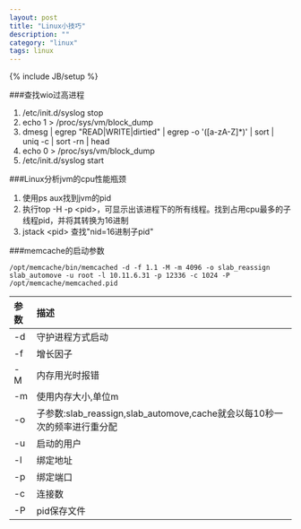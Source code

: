 ```yaml
---
layout: post
title: "Linux小技巧"
description: ""
category: "linux"
tags: linux
---
```

{% include JB/setup %}

###查找wio过高进程

1. /etc/init.d/syslog stop
2. echo 1 > /proc/sys/vm/block_dump
3. dmesg | egrep "READ|WRITE|dirtied" | egrep -o '([a-zA-Z]*)' | sort | uniq -c | sort -rn | head
4. echo 0 > /proc/sys/vm/block_dump
5. /etc/init.d/syslog start

<!-- more -->

###Linux分析jvm的cpu性能瓶颈

1. 使用ps aux找到jvm的pid
2. 执行top -H -p \<pid\>，可显示出该进程下的所有线程。找到占用cpu最多的子线程pid，并将其转换为16进制
3. jstack \<pid\> 查找"nid=16进制子pid"

###memcache的启动参数

    /opt/memcache/bin/memcached -d -f 1.1 -M -m 4096 -o slab_reassign slab_automove -u root -l 10.11.6.31 -p 12336 -c 1024 -P /opt/memcache/memcached.pid

参数|描述
:---------------|:---------------
-d|守护进程方式启动
-f|增长因子
-M|内存用光时报错
-m|使用内存大小,单位m
-o|子参数:slab_reassign,slab_automove,cache就会以每10秒一次的频率进行重分配
-u|启动的用户
-l|绑定地址
-p|绑定端口
-c|连接数
-P|pid保存文件
